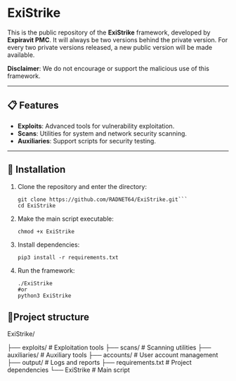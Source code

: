 # ExiStrike

This is the public repository of the **ExiStrike** framework, developed by **Expiravit PMC**. It will always be two versions behind the private version. For every two private versions released, a new public version will be made available.

**Disclaimer**: We do not encourage or support the malicious use of this framework.

---

## 📋 Features

- **Exploits**: Advanced tools for vulnerability exploitation.
- **Scans**: Utilities for system and network security scanning.
- **Auxiliaries**: Support scripts for security testing.

---

## 🚀 Installation

1. Clone the repository and enter the directory:
   ```
   git clone https://github.com/RADNET64/ExiStrike.git```
   cd ExiStrike
2. Make the main script executable:
   ```
   chmod +x ExiStrike
3. Install dependencies:
   ```
   pip3 install -r requirements.txt
4. Run the framework:
   ```
   ./ExiStrike
   #or
   python3 ExiStrike

## 📍Project structure
ExiStrike/

├── exploits/ # Exploitation tools
├── scans/ # Scanning utilities
├── auxiliaries/ # Auxiliary tools
├── accounts/ # User account management
├── output/ # Logs and reports
├── requirements.txt # Project dependencies
└── ExiStrike # Main script
